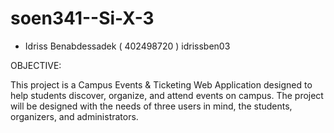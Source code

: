 # soen341--Si-X-3
- Idriss Benabdessadek ( 402498720 ) idrissben03


OBJECTIVE:

This project is a Campus Events & Ticketing Web Application designed to help students discover, organize, and attend events on campus. The project will be designed with the needs of three users in mind, the students, organizers, and administrators.
